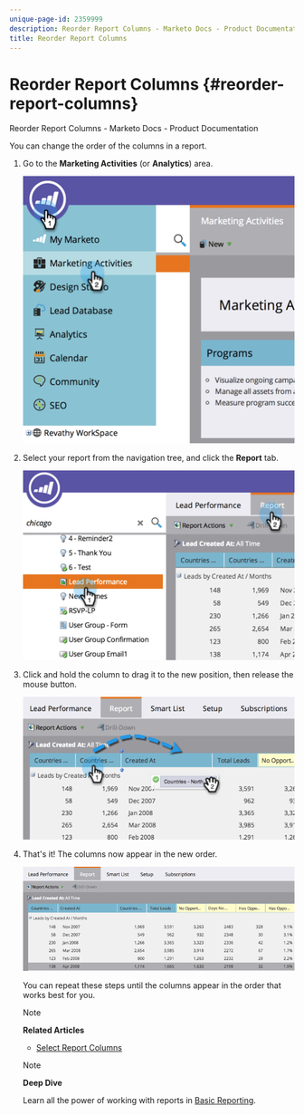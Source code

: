 ```yaml
---
unique-page-id: 2359999
description: Reorder Report Columns - Marketo Docs - Product Documentation
title: Reorder Report Columns
---
```


# Reorder Report Columns {#reorder-report-columns}

Reorder Report Columns - Marketo Docs - Product Documentation

You can change the order of the columns in a report.

1. Go to the **Marketing Activities** (or **Analytics**) area.

   ![](assets/image2014-9-16-10-3a50-3a27.png)

1. Select your report from the navigation tree, and click the **Report** tab.

   ![](assets/image2014-9-16-10-3a50-3a31.png)

1. Click and hold the column to drag it to the new position, then release the mouse button.

   ![](assets/image2014-9-16-10-3a50-3a34.png)

1. That's it! The columns now appear in the new order.

   ![](assets/image2014-9-16-10-3a50-3a37.png)

   You can repeat these steps until the columns appear in the order that works best for you.  

   >[!NOTE]
   >
   >**Related Articles**
   >
   >    
   >    
   >    * [Select Report Columns](select-report-columns.md)
   >    
   >

   >[!NOTE]
   >
   >**Deep Dive**
   >
   >
   >Learn all the power of working with reports in [Basic Reporting](../../../../product-docs/reporting/basic-reporting.md).

